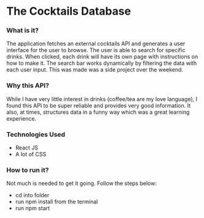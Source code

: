 # The Cocktails Database

<h3> What is it? </h3>
The application fetches an external cocktails API and generates a user interface for the user to browse. 
The user is able to search for specific drinks. When clicked, each drink will have its own page with instructions on how to make it. 
The search bar works dynamically by filtering the data with each user input.
This was made was a side project over the weekend. 

<h3> Why this API? </h3>
While I have very little interest in drinks (coffee/tea are my love language), I found this API to be super reliable and provides very good information. 
It also, at times, structures data in a funny way which was a great learning experience. 

<h3>Technologies Used</h3>
<ul>
<li>React JS</li>
<li>A lot of CSS </li>
</ul>

<h3> How to run it? </h3>
Not much is needed to get it going. 
Follow the steps below:
<ul>
<li> cd into folder </li>
<li> run npm install from the terminal </li>
<li> run npm start </li>
</ul>
